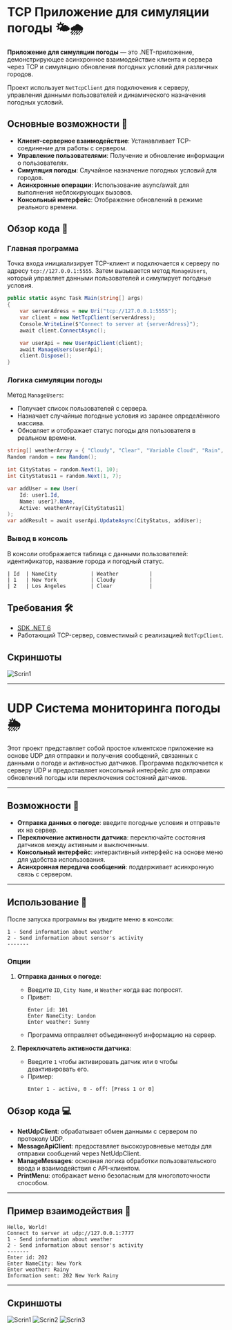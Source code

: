 # TCP Приложение для симуляции погоды 🌤️🌧️

**Приложение для симуляции погоды** — это .NET-приложение, демонстрирующее асинхронное взаимодействие клиента и сервера через TCP и симуляцию обновления погодных условий для различных городов.

Проект использует `NetTcpClient` для подключения к серверу, управления данными пользователей и динамического назначения погодных условий.

## Основные возможности 🚀

- **Клиент-серверное взаимодействие**: Устанавливает TCP-соединение для работы с сервером.
- **Управление пользователями**: Получение и обновление информации о пользователях.
- **Симуляция погоды**: Случайное назначение погодных условий для городов.
- **Асинхронные операции**: Использование async/await для выполнения неблокирующих вызовов.
- **Консольный интерфейс**: Отображение обновлений в режиме реального времени.

## Обзор кода 📂

### Главная программа

Точка входа инициализирует TCP-клиент и подключается к серверу по адресу `tcp://127.0.0.1:5555`. Затем вызывается метод `ManageUsers`, который управляет данными пользователей и симулирует погодные условия.

```csharp
public static async Task Main(string[] args)
{
    var serverAdress = new Uri("tcp://127.0.0.1:5555");
    var client = new NetTcpClient(serverAdress);
    Console.WriteLine($"Connect to server at {serverAdress}");
    await client.ConnectAsync();

    var userApi = new UserApiClient(client);
    await ManageUsers(userApi);
    client.Dispose();
}
```

### Логика симуляции погоды

Метод `ManageUsers`:
- Получает список пользователей с сервера.
- Назначает случайные погодные условия из заранее определённого массива.
- Обновляет и отображает статус погоды для пользователя в реальном времени.

```csharp
string[] weatherArray = { "Cloudy", "Clear", "Variable Cloud", "Rain", "Light rain" };
Random random = new Random();

int CityStatus = random.Next(1, 10);
int CityStatus11 = random.Next(1, 7);

var addUser = new User(
    Id: user1.Id,
    Name: user1?.Name,
    Active: weatherArray[CityStatus11]
);
var addResult = await userApi.UpdateAsync(CityStatus, addUser);
```

### Вывод в консоль

В консоли отображается таблица с данными пользователей: идентификатор, название города и погодный статус.

```plaintext
| Id  | NameCity           | Weather          |
| 1   | New York           | Cloudy           |
| 2   | Los Angeles        | Clear            |
```

## Требования 🛠️

- [SDK .NET 6](https://dotnet.microsoft.com/download/dotnet/6.0)
- Работающий TCP-сервер, совместимый с реализацией `NetTcpClient`.

## Скриншоты
![Scrin1](1.png)

---

# UDP Система мониторинга погоды 🌦️

Этот проект представляет собой простое клиентское приложение на основе UDP для отправки и получения сообщений, связанных с данными о погоде и активностью датчиков. Программа подключается к серверу UDP и предоставляет консольный интерфейс для отправки обновлений погоды или переключения состояний датчиков.

---

## Возможности 🚀

- **Отправка данных о погоде**: введите погодные условия и отправьте их на сервер.
- **Переключение активности датчика**: переключайте состояния датчиков между активным и выключенным.
- **Консольный интерфейс**: интерактивный интерфейс на основе меню для удобства использования.
- **Асинхронная передача сообщений**: поддерживает асинхронную связь с сервером.

---

## Использование 📖

После запуска программы вы увидите меню в консоли:

```
1 - Send information about weather
2 - Send information about sensor's activity
-------
```

### Опции
1. **Отправка данных о погоде**:
   - Введите `ID`, `City Name`, и `Weather` когда вас попросят.
   - Привет:
     ```
     Enter id: 101
     Enter NameCity: London
     Enter weather: Sunny
     ```
   - Программа отправляет объединеннуб информацию на сервер.

2. **Переключатель активности датчика**:
   - Введите `1` чтобы активировать датчик или `0` чтобы деактивировать его.
   - Пример:
     ```
     Enter 1 - active, 0 - off: [Press 1 or 0]
     ```


## Обзор кода 💻

- **NetUdpClient**: обрабатывает обмен данными с сервером по протоколу UDP.
- **MessageApiClient**: предоставляет высокоуровневые методы для отправки сообщений через NetUdpClient.
- **ManageMessages**: основная логика обработки пользовательского ввода и взаимодействия с API-клиентом.
- **PrintMenu**: отображает меню безопасным для многопоточности способом.

---

## Пример взаимодействия 📝

```
Hello, World!
Connect to server at udp://127.0.0.1:7777
1 - Send information about weather
2 - Send information about sensor's activity
-------
Enter id: 202
Enter NameCity: New York
Enter weather: Rainy
Information sent: 202 New York Rainy
```

---


## Скриншоты
![Scrin1](2.png)
![Scrin2](3.png)
![Scrin3](4.png)